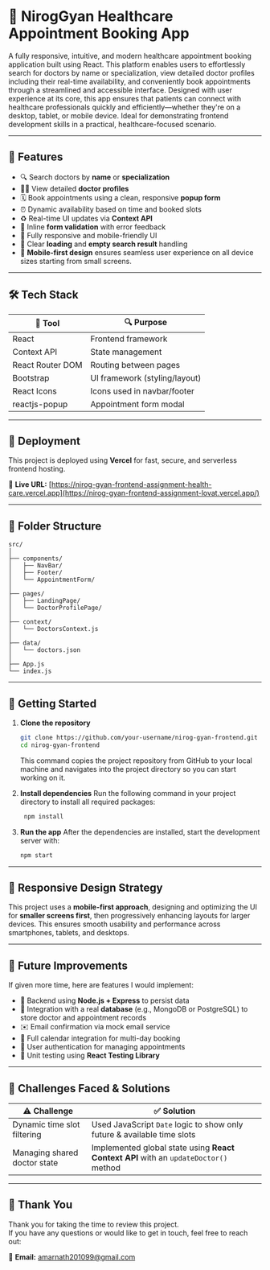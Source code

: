 # 🏥 NirogGyan Healthcare Appointment Booking App

A fully responsive, intuitive, and modern healthcare appointment booking application built using React. This platform enables users to effortlessly search for doctors by name or specialization, view detailed doctor profiles including their real-time availability, and conveniently book appointments through a streamlined and accessible interface. Designed with user experience at its core, this app ensures that patients can connect with healthcare professionals quickly and efficiently—whether they're on a desktop, tablet, or mobile device. Ideal for demonstrating frontend development skills in a practical, healthcare-focused scenario.

---

## 📌 Features

- 🔍 Search doctors by **name** or **specialization**
- 🧑‍⚕️ View detailed **doctor profiles**
- 🗓️ Book appointments using a clean, responsive **popup form**
- ⏰ Dynamic availability based on time and booked slots
- ♻️ Real-time UI updates via **Context API**
- 🧾 Inline **form validation** with error feedback
- 📱 Fully responsive and mobile-friendly UI
- 🚫 Clear **loading** and **empty search result** handling
- 📱 **Mobile-first design** ensures seamless user experience on all device sizes starting from small screens.

---

## 🛠️ Tech Stack

| 🧰 Tool          | 🔍 Purpose                    |
| ---------------- | ----------------------------- |
| React            | Frontend framework            |
| Context API      | State management              |
| React Router DOM | Routing between pages         |
| Bootstrap        | UI framework (styling/layout) |
| React Icons      | Icons used in navbar/footer   |
| reactjs-popup    | Appointment form modal        |

---

## 🚀 Deployment

This project is deployed using **Vercel** for fast, secure, and serverless frontend hosting.

🔗 **Live URL:** [https://nirog-gyan-frontend-assignment-health-care.vercel.app](https://nirog-gyan-frontend-assignment-lovat.vercel.app/)

---

## 📂 Folder Structure

```
src/
│
├── components/
│   ├── NavBar/
│   ├── Footer/
│   └── AppointmentForm/
│
├── pages/
│   ├── LandingPage/
│   └── DoctorProfilePage/
│
├── context/
│   └── DoctorsContext.js
│
├── data/
│   └── doctors.json
│
├── App.js
└── index.js
```

---

## 🚀 Getting Started

1. **Clone the repository**

   ```bash
   git clone https://github.com/your-username/nirog-gyan-frontend.git
   cd nirog-gyan-frontend

   ```

   This command copies the project repository from GitHub to your local machine and navigates into the project directory so you can start working on it.

2. **Install dependencies**
   Run the following command in your project directory to install all required packages:

   ```bash
    npm install
   ```

3. **Run the app**
   After the dependencies are installed, start the development server with:
   ```bash
   npm start
   ```

---

## 📐 Responsive Design Strategy

This project uses a **mobile-first approach**, designing and optimizing the UI for **smaller screens first**, then progressively enhancing layouts for larger devices. This ensures smooth usability and performance across smartphones, tablets, and desktops.

---

## 🌱 Future Improvements

If given more time, here are features I would implement:

- 🧠 Backend using **Node.js + Express** to persist data
- 💾 Integration with a real **database** (e.g., MongoDB or PostgreSQL) to store doctor and appointment records
- ✉️ Email confirmation via mock email service
- 📆 Full calendar integration for multi-day booking
- 🔐 User authentication for managing appointments
- 🧪 Unit testing using **React Testing Library**

---

## 🧠 Challenges Faced & Solutions

| ⚠️ Challenge                 | ✅ Solution                                                                          |
| ---------------------------- | ------------------------------------------------------------------------------------ |
| Dynamic time slot filtering  | Used JavaScript `Date` logic to show only future & available time slots              |
| Managing shared doctor state | Implemented global state using **React Context API** with an `updateDoctor()` method |

---

## 🙏 Thank You

Thank you for taking the time to review this project.  
If you have any questions or would like to get in touch, feel free to reach out:

📧 **Email:** amarnath201099@gmail.com
